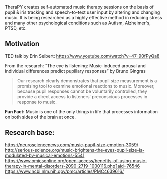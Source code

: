 TheraPY creates self-automated music therapy sessions on the basis of pupil & iris tracking and speech-to-text user input by altering and changing music. It is being researched as a highly effective method in reducing stress and many other psychological conditions such as Autism, Alzheimer's, PTSD, etc.     

## Motivation

TED talk by Erin Seibert: https://www.youtube.com/watch?v=47-90fPyQa8   

From the research: “The eye is listening: Music-induced arousal and individual differences predict pupillary responses” by Bruno Gingras   
> Our research clearly demonstrates that pupil size measurement is a promising tool to examine emotional reactions to music. Moreover, because pupil responses cannot be voluntarily controlled, they provide a direct access to listeners’ preconscious processes in response to music.

**Fun Fact:** Music is one of the only things in life that processes information on both sides of the brain at once. 


## Research base:   
https://neurosciencenews.com/music-pupil-size-emotion-3059/   
http://serious-science.org/music-brightens-the-eyes-pupil-size-is-modulated-by-musical-emotions-5541    
https://www.omicsonline.org/open-access/benefits-of-using-music-therapy-in-mental-disorders-2090-2719-1000116.php?aid=76546
https://www.ncbi.nlm.nih.gov/pmc/articles/PMC4639616/    
